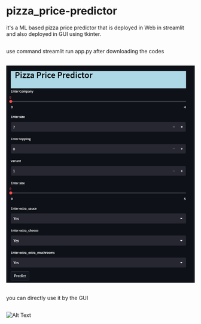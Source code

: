 # pizza_price-predictor
it's a ML based pizza price predictor that is deployed in Web in streamlit and also deployed in GUI using tkinter.
##
use command streamlit run app.py after downloading the codes
##
![Alt Text](images/1.png)
##
you can directly use it by the GUI
##
![Alt Text](images/gui_predictor.png) 
